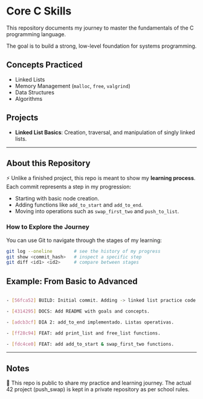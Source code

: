 # Core C Skills

 This repository documents my journey to master the fundamentals of the C programming language.
  
 The goal is to build a strong, low-level foundation for systems programming.

## Concepts Practiced
- Linked Lists
- Memory Management (`malloc`, `free`, `valgrind`)
- Data Structures
- Algorithms

## Projects
- **Linked List Basics**: Creation, traversal, and manipulation of singly linked lists.

---

## About this Repository

⚡️ Unlike a finished project, this repo is meant to show my **learning process**.  
Each commit represents a step in my progression:

- Starting with basic node creation.
- Adding functions like `add_to_start` and `add_to_end`.
- Moving into operations such as `swap_first_two` and `push_to_list`.

### How to Explore the Journey
You can use Git to navigate through the stages of my learning:

```bash
git log --oneline        # see the history of my progress
git show <commit_hash>   # inspect a specific step
git diff <id1> <id2>     # compare between stages
```


## Example: From Basic to Advanced

```bash

- [56fca52] BUILD: Initial commit. Adding -> linked list practice code.

- [4314295] DOCS: Add README with goals and concepts.

- [adcb3cf] DIA 2: add_to_end implementado. Listas operativas.

- [ff28c94] FEAT: add print_list and free_list functions.

- [fdc4ce0] FEAT: add add_to_start & swap_first_two functions.
```

---

## Notes

📝 This repo is public to share my practice and learning journey.
The actual 42 project (push_swap) is kept in a private repository as per school rules.